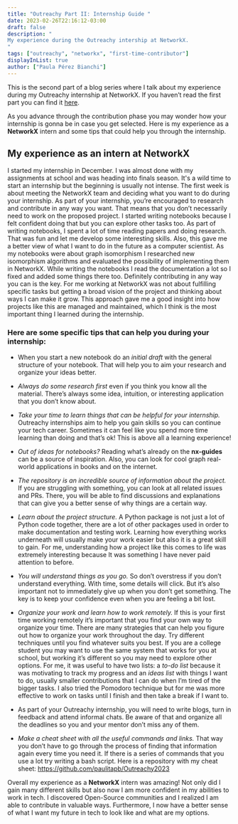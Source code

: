 ```yaml
---
title: "Outreachy Part II: Internship Guide "
date: 2023-02-26T22:16:12-03:00
draft: false
description: "
My experience during the Outreachy intership at NetworkX.
"
tags: ["outreachy", "networkx", "first-time-contributor"]
displayInList: true
author: ["Paula Pérez Bianchi"]
---
```


This is the second part of a blog series where I talk about my experience during my Outreachy internship at NetworkX. If you haven’t read the first part you can find it [here](../contribution-phase).

As you advance through the contribution phase you may wonder how your internship is gonna be in case you get selected. Here is my experience as a **NetworkX** intern and some tips that could help you through the internship.

## My experience as an intern at NetworkX

I started my internship in December. I was almost done with my assignments at school and was heading into finals season. It's a wild time to start an internship but the beginning is usually not intense. The first week is about meeting the NetworkX team and deciding what you want to do during your internship. As part of your internship, you’re encouraged to research and contribute in any way you want. That means that you don’t necessarily need to work on the proposed project. I started writing notebooks because I felt confident doing that but you can explore other tasks too. As part of writing notebooks, I spent a lot of time reading papers and doing research. That was fun and let me develop some interesting skills. Also, this gave me a better view of what I want to do in the future as a computer scientist. As my notebooks were about graph isomorphism I researched new isomorphism algorithms and evaluated the possibility of implementing them in NetworkX. While writing the notebooks I read the documentation a lot so I fixed and added some things there too. Definitely contributing in any way you can is the key. For me working at NetworkX was not about fulfilling specific tasks but getting a broad vision of the project and thinking about ways I can make it grow. This approach gave me a good insight into how projects like this are managed and maintained, which I think is the most important thing I learned during the internship.

### Here are some specific tips that can help you during your internship:

- When you start a new notebook do an _initial draft_ with the general structure of your notebook. That will help you to aim your research and organize your ideas better.
- _Always do some research first_ even if you think you know all the material. There’s always some idea, intuition, or interesting application that you don’t know about.
- _Take your time to learn things that can be helpful for your internship._ Outreachy internships aim to help you gain skills so you can continue your tech career. Sometimes it can feel like you spend more time learning than doing and that’s ok! This is above all a learning experience!
- _Out of ideas for notebooks?_ Reading what’s already on the **nx-guides** can be a source of inspiration. Also, you can look for cool graph real-world applications in books and on the internet.
- _The repository is an incredible source of information about the project._ If you are struggling with something, you can look at all related issues and PRs. There, you will be able to find discussions and explanations that can give you a better sense of why things are a certain way.
- _Learn about the project structure._ A Python package is not just a lot of Python code together, there are a lot of other packages used in order to make documentation and testing work. Learning how everything works underneath will usually make your work easier but also it is a great skill to gain. For me, understanding how a project like this comes to life was extremely interesting because It was something I have never paid attention to before.
- _You will understand things as you go._ So don’t overstress if you don’t understand everything. With time, some details will click. But it’s also important not to immediately give up when you don’t get something. The key is to keep your confidence even when you are feeling a bit lost.
- _Organize your work and learn how to work remotely._ If this is your first time working remotely it’s important that you find your own way to organize your time. There are many strategies that can help you figure out how to organize your work throughout the day. Try different techniques until you find whatever suits you best. If you are a college student you may want to use the same system that works for you at school, but working it’s different so you may need to explore other options. For me, it was useful to have two lists: a _to-do list_ because it was motivating to track my progress and an _ideas list_ with things I want to do, usually smaller contributions that I can do when I’m tired of the bigger tasks. I also tried the Pomodoro technique but for me was more effective to work on tasks until I finish and then take a break if I want to.

- As part of your Outreachy internship, you will need to write blogs, turn in feedback and attend informal chats. Be aware of that and organize all the deadlines so you and your mentor don’t miss any of them.
- _Make a cheat sheet with all the useful commands and links._ That way you don’t have to go through the process of finding that information again every time you need it. If there is a series of commands that you use a lot try writing a bash script. Here is a repository with my cheat sheet:
  <https://github.com/paulitapb/Outreachy2023>

Overall my experience as a **NetworkX** intern was amazing! Not only did I gain many different skills but also now I am more confident in my abilities to work in tech. I discovered Open-Source communities and I realized I am able to contribute in valuable ways. Furthermore, I now have a better sense of what I want my future in tech to look like and what are my options.
